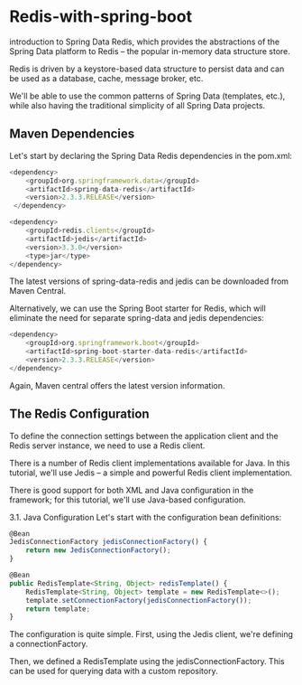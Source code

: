 # Redis-with-spring-boot

introduction to Spring Data Redis, which provides the abstractions of the Spring Data platform to Redis – the popular in-memory data structure store.

Redis is driven by a keystore-based data structure to persist data and can be used as a database, cache, message broker, etc.

We'll be able to use the common patterns of Spring Data (templates, etc.), while also having the traditional simplicity of all Spring Data projects.


## Maven Dependencies
Let's start by declaring the Spring Data Redis dependencies in the pom.xml:

```javascript
<dependency>
    <groupId>org.springframework.data</groupId>
    <artifactId>spring-data-redis</artifactId>
    <version>2.3.3.RELEASE</version>
 </dependency>
 ```
```javascript
<dependency>
    <groupId>redis.clients</groupId>
    <artifactId>jedis</artifactId>
    <version>3.3.0</version>
    <type>jar</type>
</dependency>
```
The latest versions of spring-data-redis and jedis can be downloaded from Maven Central.

Alternatively, we can use the Spring Boot starter for Redis, which will eliminate the need for separate spring-data and jedis dependencies:

```javascript
<dependency>
    <groupId>org.springframework.boot</groupId>
    <artifactId>spring-boot-starter-data-redis</artifactId>
    <version>2.3.3.RELEASE</version>
</dependency>
```
Again, Maven central offers the latest version information.

## The Redis Configuration
To define the connection settings between the application client and the Redis server instance, we need to use a Redis client.

There is a number of Redis client implementations available for Java. In this tutorial, we'll use Jedis – a simple and powerful Redis client implementation.

There is good support for both XML and Java configuration in the framework; for this tutorial, we'll use Java-based configuration.

3.1. Java Configuration
Let's start with the configuration bean definitions:
```javascript
@Bean
JedisConnectionFactory jedisConnectionFactory() {
    return new JedisConnectionFactory();
}

@Bean
public RedisTemplate<String, Object> redisTemplate() {
    RedisTemplate<String, Object> template = new RedisTemplate<>();
    template.setConnectionFactory(jedisConnectionFactory());
    return template;
}
```
The configuration is quite simple. First, using the Jedis client, we're defining a connectionFactory.

Then, we defined a RedisTemplate using the jedisConnectionFactory. This can be used for querying data with a custom repository.
